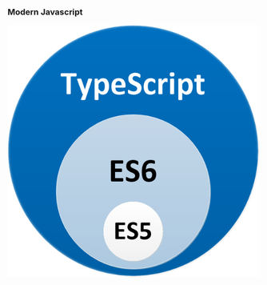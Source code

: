 ### Modern Javascript
![](assets/javascriptoverview.png) <!-- .element: class="plain" style="height: 60vh" -->